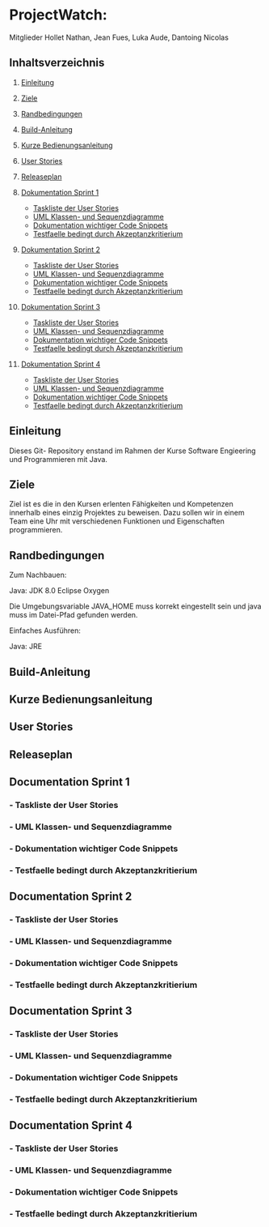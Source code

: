# ProjectWatch:

Mitglieder Hollet Nathan, Jean Fues, Luka Aude, Dantoing Nicolas

## Inhaltsverzeichnis

  1. [Einleitung](#einleitung)
1. [Ziele](#ziele)
1. [Randbedingungen](#randbedingungen)
1. [Build-Anleitung](#build-anleitung)
1. [Kurze Bedienungsanleitung](#kurze-bedienungsanleitung)
1. [User Stories](#user-stories)
1. [Releaseplan](#releaseplan)
1. [Dokumentation Sprint 1](#dokumentation-sprint-1)
    + [Taskliste der User Stories](#taskliste-der-user-stories)
    + [UML Klassen- und Sequenzdiagramme](#uml-klassen-und-sequenzdiagramme)
    + [Dokumentation wichtiger Code Snippets](#dokumentation-wichtiger-code-snippets)
    + [Testfaelle bedingt durch Akzeptanzkritierium](#testfaelle-bedingt-durch-akzeptanzkritierium)
    
1. [Dokumentation Sprint 2](#dokumentation-sprint-2)
    + [Taskliste der User Stories](#taskliste-der-user-stories)
    + [UML Klassen- und Sequenzdiagramme](#uml-klassen-und-sequenzdiagramme)
    + [Dokumentation wichtiger Code Snippets](#dokumentation-wichtiger-code-snippets)
    + [Testfaelle bedingt durch Akzeptanzkritierium](#testfaelle-bedingt-durch-akzeptanzkritierium)
    
1. [Dokumentation Sprint 3](#dokumentation-sprint-3)
    + [Taskliste der User Stories](#taskliste-der-user-stories)
    + [UML Klassen- und Sequenzdiagramme](#uml-klassen-und-sequenzdiagramme)
    + [Dokumentation wichtiger Code Snippets](#dokumentation-wichtiger-code-snippets)
    + [Testfaelle bedingt durch Akzeptanzkritierium](#testfaelle-bedingt-durch-akzeptanzkritierium)
    
1. [Dokumentation Sprint 4](#dokumentation-sprint-4)
    + [Taskliste der User Stories](#taskliste-der-user-stories)
    + [UML Klassen- und Sequenzdiagramme](#uml-klassen-und-sequenzdiagramme)
    + [Dokumentation wichtiger Code Snippets](#dokumentation-wichtiger-code-snippets)
    + [Testfaelle bedingt durch Akzeptanzkritierium](#testfaelle-bedingt-durch-akzeptanzkritierium)
  
## Einleitung

Dieses Git- Repository enstand im Rahmen der Kurse Software Engieering und Programmieren mit Java.

## Ziele

Ziel ist es die in den Kursen erlenten Fähigkeiten und Kompetenzen innerhalb eines einzig Projektes zu beweisen. Dazu sollen wir in einem Team eine Uhr mit verschiedenen Funktionen und Eigenschaften programmieren.

## Randbedingungen

Zum Nachbauen:

Java: JDK 8.0 Eclipse Oxygen

Die Umgebungsvariable JAVA_HOME muss korrekt eingestellt sein und java muss im Datei-Pfad gefunden werden.

Einfaches Ausführen:

Java: JRE

## Build-Anleitung

## Kurze Bedienungsanleitung

## User Stories

## Releaseplan

## Documentation Sprint 1

### - Taskliste der User Stories
    
### - UML Klassen- und Sequenzdiagramme
   
### - Dokumentation wichtiger Code Snippets
   
### - Testfaelle bedingt durch Akzeptanzkritierium


## Documentation Sprint 2

### - Taskliste der User Stories
    
### - UML Klassen- und Sequenzdiagramme
   
### - Dokumentation wichtiger Code Snippets
   
### - Testfaelle bedingt durch Akzeptanzkritierium


## Documentation Sprint 3

### - Taskliste der User Stories
    
### - UML Klassen- und Sequenzdiagramme
   
### - Dokumentation wichtiger Code Snippets
   
### - Testfaelle bedingt durch Akzeptanzkritierium


## Documentation Sprint 4

### - Taskliste der User Stories
    
### - UML Klassen- und Sequenzdiagramme
   
### - Dokumentation wichtiger Code Snippets
   
### - Testfaelle bedingt durch Akzeptanzkritierium
